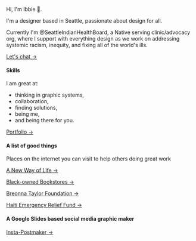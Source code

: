Hi, I'm Ibbie 🤎.

I'm a designer based in Seattle, passionate about design for all.

Currently I'm @SeattleIndianHealthBoard, a Native serving clinic/advocacy org, where I support with everything design as we work on addressing systemic racism, inequity, and fixing all of the world's ills.

[Let's chat →](https://calendly.com/ibbie) 

#### Skills

I am great at:

- thinking in graphic systems,
- collaboration,
- finding solutions,
- being me,
- and being there for you.

[Portfolio →](https://www.behance.net/ibbieosman)

#### A list of good things

Places on the internet you can visit to help others doing great work

[A New Way of Life →](https://anewwayoflife.org/donate/)

[Black-owned Bookstores →](https://nonamebooks.com/Bookstores)

[Breonna Taylor Foundation →](http://breonnataylorfoundation.org/)

[Haiti Emergency Relief Fund →](http://www.haitiemergencyrelief.org/)

#### A Google Slides based social media graphic maker

[Insta-Postmaker →](https://docs.google.com/presentation/d/1T2jth8sh_opcJEfLL6CBt3TLpk3iJeeYrVoD-w2Lgio/edit?usp=sharing)

